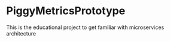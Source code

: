 # PiggyMetricsPrototype
This is the educational project to get familiar with microservices architecture
